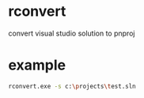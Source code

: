 # rconvert
convert visual studio solution to pnproj

# example
```bash
rconvert.exe -s c:\projects\test.sln
```
